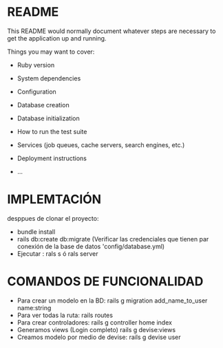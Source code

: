 # README

This README would normally document whatever steps are necessary to get the
application up and running.

Things you may want to cover:

* Ruby version

* System dependencies

* Configuration

* Database creation

* Database initialization

* How to run the test suite

* Services (job queues, cache servers, search engines, etc.)

* Deployment instructions

* ...

# IMPLEMTACIÓN

desppues de clonar el proyecto:
* bundle install
* rails db:create db:migrate (Verificar las credenciales que tienen par conexión de la base de datos 'config/database.yml)
* Ejecutar : rals s ó rals server

# COMANDOS DE FUNCIONALIDAD

* Para crear un modelo en la BD: rails g migration  add_name_to_user name:string
* Para ver todas la ruta:  rails routes
* Para crear controladores: rails g controller home index
* Generamos views (Login completo) rails g devise:views
* Creamos modelo por medio de devise: rails g devise user